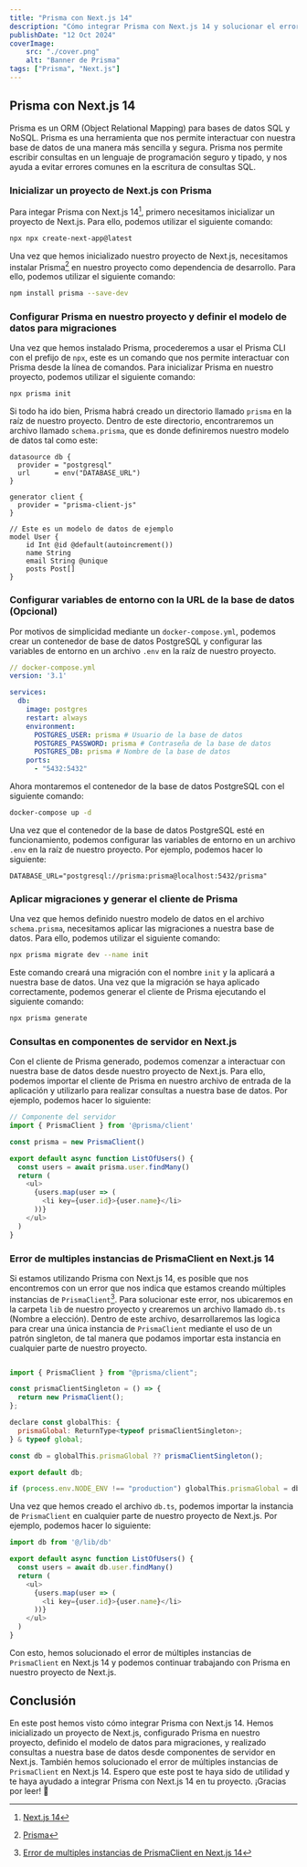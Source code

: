 ```yaml
---
title: "Prisma con Next.js 14"
description: "Cómo integrar Prisma con Next.js 14 y solucionar el error de múltiples instancias de PrismaClient"
publishDate: "12 Oct 2024"
coverImage: 
    src: "./cover.png"
    alt: "Banner de Prisma"
tags: ["Prisma", "Next.js"]
---
```


## Prisma con Next.js 14

Prisma es un ORM (Object Relational Mapping) para bases de datos SQL y NoSQL. Prisma es una herramienta que nos permite interactuar con nuestra base de datos de una manera más sencilla y segura. Prisma nos permite escribir consultas en un lenguaje de programación seguro y tipado, y nos ayuda a evitar errores comunes en la escritura de consultas SQL.

### Inicializar un proyecto de Next.js con Prisma

Para integar Prisma con Next.js 14[^1], primero necesitamos inicializar un proyecto de Next.js. Para ello, podemos utilizar el siguiente comando:

[^1]: [Next.js 14](https://nextjs.org/blog/next-14)

```bash
npx npx create-next-app@latest
```

Una vez que hemos inicializado nuestro proyecto de Next.js, necesitamos instalar Prisma[^2] en nuestro proyecto como dependencia de desarrollo. Para ello, podemos utilizar el siguiente comando:

[^2]: [Prisma](https://www.prisma.io/)

```bash
npm install prisma --save-dev
```

### Configurar Prisma en nuestro proyecto y definir el modelo de datos para migraciones

Una vez que hemos instalado Prisma, procederemos a usar el Prisma CLI con el prefijo de `npx`, este es un comando que nos permite interactuar con Prisma desde la línea de comandos. Para inicializar Prisma en nuestro proyecto, podemos utilizar el siguiente comando:

```bash
npx prisma init
```

Si todo ha ido bien, Prisma habrá creado un directorio llamado `prisma` en la raíz de nuestro proyecto. Dentro de este directorio, encontraremos un archivo llamado `schema.prisma`, que es donde definiremos nuestro modelo de datos tal como este:

```prisma title="schema.prisma"
datasource db {
  provider = "postgresql"
  url      = env("DATABASE_URL")
}

generator client {
  provider = "prisma-client-js"
}

// Este es un modelo de datos de ejemplo
model User {
    id Int @id @default(autoincrement())
    name String
    email String @unique
    posts Post[]
}
```

### Configurar variables de entorno con la URL de la base de datos (Opcional)

Por motivos de simplicidad mediante un `docker-compose.yml`, podemos crear un contenedor de base de datos PostgreSQL y configurar las variables de entorno en un archivo `.env` en la raíz de nuestro proyecto.

```yml title="docker-compose.yml"
// docker-compose.yml
version: '3.1'

services:
  db:
    image: postgres
    restart: always
    environment:
      POSTGRES_USER: prisma # Usuario de la base de datos
      POSTGRES_PASSWORD: prisma # Contraseña de la base de datos
      POSTGRES_DB: prisma # Nombre de la base de datos
    ports:
      - "5432:5432"
```

Ahora montaremos el contenedor de la base de datos PostgreSQL con el siguiente comando:

```bash
docker-compose up -d
```

Una vez que el contenedor de la base de datos PostgreSQL esté en funcionamiento, podemos configurar las variables de entorno en un archivo `.env` en la raíz de nuestro proyecto. Por ejemplo, podemos hacer lo siguiente:

```env title=".env"
DATABASE_URL="postgresql://prisma:prisma@localhost:5432/prisma"
```

### Aplicar migraciones y generar el cliente de Prisma

Una vez que hemos definido nuestro modelo de datos en el archivo `schema.prisma`, necesitamos aplicar las migraciones a nuestra base de datos. Para ello, podemos utilizar el siguiente comando:

```bash
npx prisma migrate dev --name init
```

Este comando creará una migración con el nombre `init` y la aplicará a nuestra base de datos. Una vez que la migración se haya aplicado correctamente, podemos generar el cliente de Prisma ejecutando el siguiente comando:

```bash
npx prisma generate
```

### Consultas en componentes de servidor en Next.js

Con el cliente de Prisma generado, podemos comenzar a interactuar con nuestra base de datos desde nuestro proyecto de Next.js. Para ello, podemos importar el cliente de Prisma en nuestro archivo de entrada de la aplicación y utilizarlo para realizar consultas a nuestra base de datos. Por ejemplo, podemos hacer lo siguiente:

```javascript title="ListOfUsers.tsx"
// Componente del servidor
import { PrismaClient } from '@prisma/client'

const prisma = new PrismaClient()

export default async function ListOfUsers() {
  const users = await prisma.user.findMany()
  return (
    <ul>
      {users.map(user => (
        <li key={user.id}>{user.name}</li>
      ))}
    </ul>
  )
}
```

### Error de multiples instancias de PrismaClient en Next.js 14

Si estamos utilizando Prisma con Next.js 14, es posible que nos encontremos con un error que nos indica que estamos creando múltiples instancias de `PrismaClient`[^3]. Para solucionar este error, nos ubicaremos en la carpeta `lib` de nuestro proyecto y crearemos un archivo llamado `db.ts` (Nombre a elección). Dentro de este archivo, desarrollaremos las logica para crear una única instancia de `PrismaClient` mediante el uso de un patrón singleton, de tal manera que podamos importar esta instancia en cualquier parte de nuestro proyecto.

[^3]: [Error de multiples instancias de PrismaClient en Next.js 14](
  https://www.prisma.io/docs/orm/more/help-and-troubleshooting/help-articles/nextjs-prisma-client-dev-practices
)

```javascript title="db.ts"

import { PrismaClient } from "@prisma/client";

const prismaClientSingleton = () => {
  return new PrismaClient();
};

declare const globalThis: {
  prismaGlobal: ReturnType<typeof prismaClientSingleton>;
} & typeof global;

const db = globalThis.prismaGlobal ?? prismaClientSingleton();

export default db;

if (process.env.NODE_ENV !== "production") globalThis.prismaGlobal = db;
```

Una vez que hemos creado el archivo `db.ts`, podemos importar la instancia de `PrismaClient` en cualquier parte de nuestro proyecto de Next.js. Por ejemplo, podemos hacer lo siguiente:

```javascript title="ListOfUsers.tsx"
import db from '@/lib/db'

export default async function ListOfUsers() {
  const users = await db.user.findMany()
  return (
    <ul>
      {users.map(user => (
        <li key={user.id}>{user.name}</li>
      ))}
    </ul>
  )
}
```

Con esto, hemos solucionado el error de múltiples instancias de `PrismaClient` en Next.js 14 y podemos continuar trabajando con Prisma en nuestro proyecto de Next.js.

## Conclusión

En este post hemos visto cómo integrar Prisma con Next.js 14. Hemos inicializado un proyecto de Next.js, configurado Prisma en nuestro proyecto, definido el modelo de datos para migraciones, y realizado consultas a nuestra base de datos desde componentes de servidor en Next.js. También hemos solucionado el error de múltiples instancias de `PrismaClient` en Next.js 14. Espero que este post te haya sido de utilidad y te haya ayudado a integrar Prisma con Next.js 14 en tu proyecto. ¡Gracias por leer! 🚀
